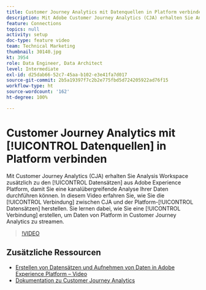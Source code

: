 ```yaml
---
title: Customer Journey Analytics mit Datenquellen in Platform verbinden
description: Mit Adobe Customer Journey Analytics (CJA) erhalten Sie Analysis Workspace zusätzlich zu den Datensätzen aus Adobe Experience Platform, damit Sie eine kanalübergreifende Analyse Ihrer Daten durchführen können. In diesem Video erfahren Sie, wie Sie die Verbindung zwischen CJA und den Platform-Datensätzen herstellen. Sie lernen dabei, wie Sie eine Verbindung erstellen, um Daten von Platform in Customer Journey Analytics zu streamen.
feature: Connections
topics: null
activity: setup
doc-type: feature video
team: Technical Marketing
thumbnail: 30140.jpg
kt: 3954
role: Data Engineer, Data Architect
level: Intermediate
exl-id: d25dab66-52c7-45aa-b102-e3e41fa7d017
source-git-commit: 2b5a19397f7c2b2e775fbd5d724205922ad76f15
workflow-type: ht
source-wordcount: '162'
ht-degree: 100%

---
```


# Customer Journey Analytics mit [!UICONTROL Datenquellen] in Platform verbinden

Mit Customer Journey Analytics (CJA) erhalten Sie Analysis Workspace zusätzlich zu den [!UICONTROL Datensätzen] aus Adobe Experience Platform, damit Sie eine kanalübergreifende Analyse Ihrer Daten durchführen können. In diesem Video erfahren Sie, wie Sie die [!UICONTROL Verbindung] zwischen CJA und der Platform-[!UICONTROL Datensätzen] herstellen. Sie lernen dabei, wie Sie eine [!UICONTROL Verbindung] erstellen, um Daten von Platform in Customer Journey Analytics zu streamen.

>[!VIDEO](https://video.tv.adobe.com/v/30140/?quality=12&enable10seconds=on&speedcontrol=on)

## Zusätzliche Ressourcen

* [Erstellen von Datensätzen und Aufnehmen von Daten in Adobe Experience Platform – Video](https://docs.adobe.com/content/help/de-DE/platform-learn/tutorials/data-ingestion/create-datasets-and-ingest-data.html)
* [Dokumentation zu Customer Journey Analytics](https://docs.adobe.com/content/help/de-DE/analytics-platform/using/cja-landing.html)
